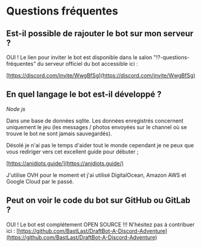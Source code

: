 # Questions fréquentes

## **Est-il possible de rajouter le bot sur mon serveur ?**  <a id="est-il-possible-de-rajouter-le-bot-sur-mon-serveur"></a>

OUI ! Le lien pour inviter le bot est disponible dans le salon "⁉-questions-fréquentes" du serveur officiel du bot accessible ici :

​[https://discord.com/invite/WwgBfSg](https://discord.com/invite/WwgBfSg)​

## **En quel langage le bot est-il développé ?** <a id="en-quel-langage-le-bot-est-il-developpe"></a>

_Node js_

Dans une base de données sqlite. Les données enregistrés concernent uniquement le jeu \(les messages / photos envoyées sur le channel où se trouve le bot ne sont jamais sauvegardés\).

Désolé je n'ai pas le temps d'aider tout le monde cependant je ne peux que vous rediriger vers cet excellent guide pour débuter ;

​[https://anidiots.guide/](https://anidiots.guide/)​

J'utilise OVH pour le moment et j'ai utilisé DigitalOcean, Amazon AWS et Google Cloud par le passé.

## **Peut on voir le code du bot sur GitHub ou GitLab ?** <a id="peut-on-voir-le-code-du-bot-sur-github-ou-gitlab"></a>

OUI ! Le bot est complétement OPEN SOURCE !!! N'hésitez pas à contribuer ici : [https://github.com/BastLast/DraftBot-A-Discord-Adventure](https://github.com/BastLast/DraftBot-A-Discord-Adventure)​

